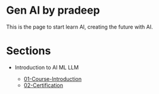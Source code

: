 # Gen AI by pradeep

This is the page to start learn AI, creating the future with AI.

# Sections

- Introduction to AI ML LLM

  - [01-Course-Introduction](docs/01-Introduction/01-Course-Introduction.md)
  - [02-Certification](docs/01-Introduction/02-Certification.md)

